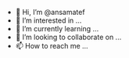 - 👋 Hi, I’m @ansamatef
- 👀 I’m interested in ...
- 🌱 I’m currently learning ...
- 💞️ I’m looking to collaborate on ...
- 📫 How to reach me ...

<!---
ansamatef/ansamatef is a ✨ special ✨ repository because its `README.md` (this file) appears on your GitHub profile.
You can click the Preview link to take a look at your changes.
--->
